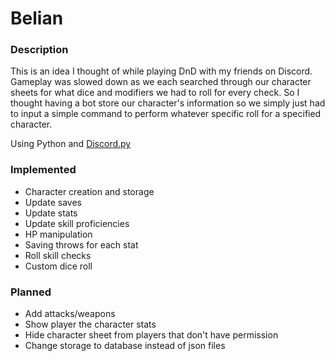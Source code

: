 # Belian
### Description
This is an idea I thought of while playing DnD with my friends on Discord. Gameplay was slowed down as we each searched through our character sheets for what dice and modifiers we had to roll for every check. So I thought having a bot store our character's information so we simply just had to input a simple command to perform whatever specific roll for a specified character.

Using Python and [Discord.py](https://discordpy.readthedocs.io/en/stable/index.html#)

### Implemented
- Character creation and storage
- Update saves
- Update stats
- Update skill proficiencies
- HP manipulation
- Saving throws for each stat
- Roll skill checks
- Custom dice roll

### Planned
- Add attacks/weapons
- Show player the character stats
- Hide character sheet from players that don't have permission
- Change storage to database instead of json files